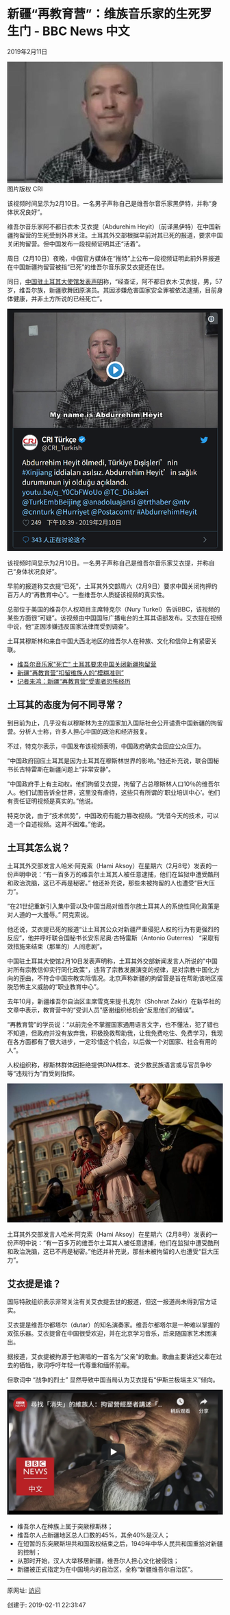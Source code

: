 # 新疆“再教育营”：维族音乐家的生死罗生门 - BBC News 中文

2019年2月11日

![图20190211-1新疆](图20190211-1新疆.jpg)
图片版权 CRI 

该视频时间显示为2月10日。一名男子声称自己是维吾尔音乐家黑伊特，并称“身体状况良好”。

维吾尔音乐家阿不都日衣木·艾衣提（Abdurehim Heyit）（前译黑伊特）在中国新疆拘留营的生死受到外界关注。土耳其外交部根据早前对其已死的报道，要求中国关闭拘留营。但中国发布一段视频证明其还“活着”。

周日（2月10日）夜晚，中国官方媒体在“推特”上公布一段视频证明此前外界报道在中国新疆拘留营被指“已死”的维吾尔音乐家艾衣提还在世。

同日，[中国驻土耳其大使馆发表声明](http://tr.china-embassy.org/chn/xwdt/t1636648.htm)称，“经查证，阿不都日衣木·艾衣提，男，57岁，维吾尔族，新疆歌舞团原演员。其因涉嫌危害国家安全罪被依法逮捕，目前身体健康，并非土方所说的已经死亡”。

![图20190211-2新疆](图20190211-2新疆.png)

该视频时间显示为2月10日。一名男子声称自己是维吾尔音乐家艾衣提，并称自己“身体状况良好”。

早前的报道称艾衣提“已死”，土耳其外交部周六（2月9日）要求中国关闭拘押约百万人的“再教育中心”。一些维吾尔人质疑该视频的真实性。

总部位于美国的维吾尔人权项目主席特克尔（Nury Turkel）告诉BBC，该视频的某些方面很“可疑”。该视频由中国国际广播电台的土耳其语部发布。艾衣提在视频中说，他“正因涉嫌违反国家法律而受到调查”。

土耳其穆斯林和来自中国大西北地区的维吾尔人在种族、文化和信仰上有紧密关联。

*   [维吾尔音乐家"死亡" 土耳其要求中国关闭新疆拘留营](https://www.bbc.com/zhongwen/simp/chinese-news-47188476)
*   [新疆“再教育营”扣留维族人的“模糊准则”](https://www.bbc.com/zhongwen/simp/chinese-news-46430270)
*   [记者来鸿：新疆“再教育营”受害者恐怖经历](https://www.bbc.com/zhongwen/simp/fooc-45434483)

## 土耳其的态度为何不同寻常？

到目前为止，几乎没有以穆斯林为主的国家加入国际社会公开谴责中国新疆的拘留营。分析人士称，许多人担心中国的政治和经济报复。

不过，特克尔表示，中国发布该视频表明，中国政府确实会回应公众压力。

“中国政府回应土耳其是因为土耳其在穆斯林世界的影响。”他还补充说，联合国秘书长古特雷斯在新疆问题上“非常安静”。

“中国政府手上有主动权。他们拘留艾衣提，拘留了占总穆斯林人口10％的维吾尔人。他们试图告诉全世界，这里没有虐待，这些只有所谓的‘职业培训中心’。他们有责任证明视频是真实的。”他说。

特克尔说，由于“技术优势”，中国政府有能力篡改视频。“凭借今天的技术，可以造一个自述视频。这并不困难。”他说。

## 土耳其怎么说？

土耳其外交部发言人哈米·阿克索（Hami Aksoy）在星期六（2月8号）发表的一份声明中说：“有一百多万的维吾尔土耳其人被任意逮捕，他们在监狱中遭受酷刑和政治洗脑，这已不再是秘密。” 他还补充说，那些未被拘留的人也遭受“巨大压力”。

“在21世纪重新引入集中营以及中国当局对维吾尔族土耳其人的系统性同化政策是对人道的一大羞辱。” 阿克索说。

他还说，艾衣提已死的报道“让土耳其公众对新疆严重侵犯人权的行为有更强烈的反应”，他并呼吁联合国秘书长安东尼奥·古特雷斯（Antonio Guterres） “采取有效措施来结束（那里的）人间悲剧”。

中国驻土耳其大使馆2月10日发表声明称，土耳其外交部新闻发言人所说的"中国对所有宗教信仰实行同化政策"，违背了宗教发展演变的规律，是对宗教中国化方向的歪曲，不符合中国宗教实际情况。北京声称新疆的拘留营是旨在帮助该地区摆脱恐怖主义威胁的“职业教育中心”。

去年10月，新疆维吾尔自治区主席雪克来提·扎克尔（Shohrat Zakir）在新华社的文章中表示，教育营中的“受训人员”感谢组织给机会“反思他们的错误”。

“再教育营”的学员说：“以前完全不掌握国家通用语言文字，也不懂法，犯了错也不知道，但政府并没有放弃我，积极挽救帮助我，让我免费吃住、免费学习，我现在各方面都有了很大进步，一定珍惜这个机会，以后做一个对国家、社会有用的人”。

人权组织称，穆斯林群体因拒绝提供DNA样本、说少数民族语言或与官员争吵等“违规行为”而受到指控。

![图20190211-3新疆](图20190211-3新疆.jpg)

土耳其外交部发言人哈米·阿克索（Hami Aksoy）在星期六（2月8号）发表的一份声明中说：“有一百多万的维吾尔土耳其人被任意逮捕，他们在监狱中遭受酷刑和政治洗脑，这已不再是秘密。”他还并补充说，那些未被拘留的人也遭受“巨大压力”。

## 艾衣提是谁？

国际特赦组织表示非常关注有关艾衣提去世的报道，但这一报道尚未得到官方证实。

艾衣提是维吾尔都塔尔（dutar）的知名演奏家。维吾尔都塔尔是一种难以掌握的双弦乐器。艾衣提曾在中国很受欢迎，并在北京学习音乐，后来随国家艺术团演出。

据报道，艾衣提被拘源于他演唱的一首名为“父亲”的歌曲。歌曲主要讲述父辈在过去的牺牲，歌词呼吁年轻一代尊重和缅怀前辈。

但歌词中 “战争的烈士” 显然导致中国当局认为艾衣提有“伊斯兰极端主义”倾向。

![图20190211-4新疆](图20190211-4新疆.png)

*   维吾尔人在种族上属于突厥穆斯林；
*   维吾尔人占新疆地区总人口数的45%，其余40%是汉人；
*   在短暂的东突厥斯坦共和国政权结束之后，1949年中华人民共和国重拾对新疆的控制；
*   从那时开始，汉人大举移居新疆，维吾尔人担心文化被侵蚀；
*   新疆被正式指定为在中国境内的自治区，全称“新疆维吾尔自治区”。

---------------------------------------------------


原网址: [访问](https://www.bbc.com/zhongwen/simp/chinese-news-47194446)

创建于: 2019-02-11 22:31:47

